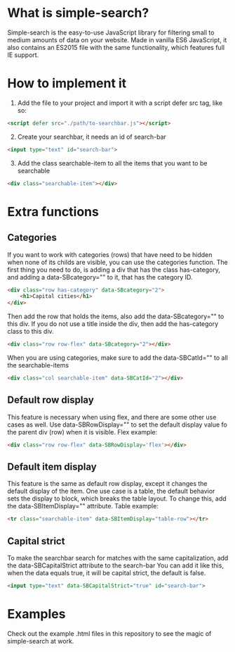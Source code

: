 # What is simple-search?

Simple-search is the easy-to-use JavaScript library for filtering small to medium amounts of data on your website.
Made in vanilla ES6 JavaScript, it also contains an ES2015 file with the same functionality, which features full IE support.

# How to implement it
1. Add the file to your project and import it with a script defer src tag, like so:
```html
<script defer src="./path/to-searchbar.js"></script>
```

2. Create your searchbar, it needs an id of search-bar
```html
<input type="text" id="search-bar">
```

3. Add the class searchable-item to all the items that you want to be searchable
```html
<div class="searchable-item"></div>
```

# Extra functions
## Categories
If you want to work with categories (rows) that have need to be hidden when none of its childs are visible, you can use the categories function.
The first thing you need to do, is adding a div that has the class has-category, and adding a data-SBcategory="" to it, that has the category ID.
```html
<div class="row has-category" data-SBcategory="2">
    <h1>Capital cities</h1>
</div>
```
Then add the row that holds the items, also add the data-SBcategory="" to this div. If you do not use a title inside the div, then add the has-category class to this div.
```html
<div class="row row-flex" data-SBcategory="2"></div>
```
When you are using categories, make sure to add the data-SBCatId="" to all the searchable-items
```html
<div class="col searchable-item" data-SBCatId="2"></div>
```

## Default row display
This feature is necessary when using flex, and there are some other use cases as well.
Use data-SBRowDisplay="" to set the default display value fo the parent div (row) when it is visible.
Flex example:
```html
<div class="row row-flex" data-SBRowDisplay='flex'></div>
```

## Default item display
This feature is the same as default row display, except it changes the default display of the item.
One use case is a table, the default behavior sets the display to block, which breaks the table layout.
To change this, add the data-SBItemDisplay="" attribute.
Table example:
```html
<tr class="searchable-item" data-SBItemDisplay="table-row"></tr>
```

## Capital strict
To make the searchbar search for matches with the same capitalization, add the data-SBCapitalStrict attribute to the search-bar
You can add it like this, when the data equals true, it will be capital strict, the default is false.
```html
<input type="text" data-SBCapitalStrict="true" id="search-bar">
```

# Examples
Check out the example .html files in this repository to see the magic of simple-search at work.

